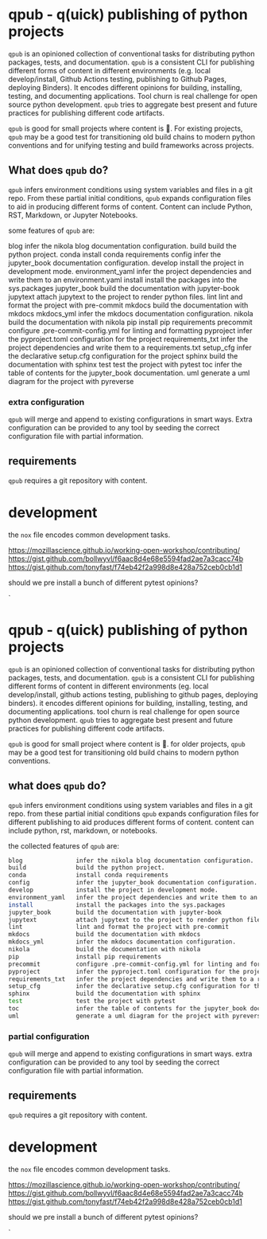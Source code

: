 # qpub - q(uick) publishing of python projects

`qpub` is an opinioned collection of conventional tasks for distributing python packages, tests, and documentation. `qpub` is a consistent CLI for publishing different forms of content in different environments (e.g. local develop/install, Github Actions testing, publishing to Github Pages, deploying Binders). It encodes different opinions for building, installing, testing, and documenting applications. Tool churn is real challenge for open source python development. `qpub` tries to aggregate best present and future practices for publishing different code artifacts.

`qpub` is good for small projects where content is :crown:. For existing projects, `qpub` may be a good test for transitioning old build chains to modern python conventions and for unifying testing and build frameworks across projects.

## What does `qpub` do?

`qpub` infers environment conditions using system variables and files in a git repo. From these partial initial conditions, `qpub` expands configuration files to aid in producing different forms of content. Content can include Python, RST, Markdown, or Jupyter Notebooks.

some features of `qpub` are:

blog               infer the nikola blog documentation configuration.
build              build the python project.
conda              install conda requirements
config             infer the jupyter_book documentation configuration.
develop            install the project in development mode.
environment_yaml   infer the project dependencies and write them to an environment.yaml
install            install the packages into the sys.packages
jupyter_book       build the documentation with jupyter-book
jupytext           attach jupytext to the project to render python files.
lint               lint and format the project with pre-commit
mkdocs             build the documentation with mkdocs
mkdocs_yml         infer the mkdocs documentation configuration.
nikola             build the documentation with nikola
pip                install pip requirements
precommit          configure .pre-commit-config.yml for linting and formatting
pyproject          infer the pyproject.toml configuration for the project
requirements_txt   infer the project dependencies and write them to a requirements.txt
setup_cfg          infer the declarative setup.cfg configuration for the project
sphinx             build the documentation with sphinx
test               test the project with pytest
toc                infer the table of contents for the jupyter_book documentation.
uml                generate a uml diagram for the project with pyreverse


### extra configuration

`qpub` will merge and append to existing configurations in smart ways. Extra configuration can be provided to any tool by seeding the correct configuration file with partial information.


## requirements

`qpub` requires a git repository with content.

# development

the `nox` file encodes common development tasks.

https://mozillascience.github.io/working-open-workshop/contributing/
https://gist.github.com/bollwyvl/f6aac8d4e68e5594fad2ae7a3cacc74b
https://gist.github.com/tonyfast/f74eb42f2a998d8e428a752ceb0cb1d1

should we pre install a bunch of different pytest opinions?

[github actions]: #
`


# qpub - q(uick) publishing of python projects

`qpub` is an opinioned collection of conventional tasks for distributing python packages, tests, and documentation. `qpub` is a consistent CLI for publishing different forms of content in different environments (eg. local develop/install, github actions testing, publishing to github pages, deploying binders). it encodes different opinions for building, installing, testing, and documenting applications. tool churn is real challenge for open source python development. `qpub` tries to aggregate best present and future practices for publishing different code artifacts.

`qpub` is good for small project where content is :crown:. for older projects, `qpub` may be a good test for transitioning old build chains to modern python conventions.

## what does `qpub` do?

`qpub` infers environment conditions using system variables and files in a git repo. from these partial initial conditions `qpub` expands configuration files for different publishing to aid produces different forms of content. content can include python, rst, markdown, or notebooks.

the collected features of `qpub` are:

```bash
blog               infer the nikola blog documentation configuration.
build              build the python project.
conda              install conda requirements
config             infer the jupyter_book documentation configuration.
develop            install the project in development mode.
environment_yaml   infer the project dependencies and write them to an environment.yaml
install            install the packages into the sys.packages
jupyter_book       build the documentation with jupyter-book
jupytext           attach jupytext to the project to render python files.
lint               lint and format the project with pre-commit
mkdocs             build the documentation with mkdocs
mkdocs_yml         infer the mkdocs documentation configuration.
nikola             build the documentation with nikola
pip                install pip requirements
precommit          configure .pre-commit-config.yml for linting and formatting
pyproject          infer the pyproject.toml configuration for the project
requirements_txt   infer the project dependencies and write them to a requirements.txt
setup_cfg          infer the declarative setup.cfg configuration for the project
sphinx             build the documentation with sphinx
test               test the project with pytest
toc                infer the table of contents for the jupyter_book documentation.
uml                generate a uml diagram for the project with pyreverse

```

### partial configuration

`qpub` will merge and append to existing configurations in smart ways. extra configuration can be provided to any tool by seeding the correct configuration file with partial information.


## requirements

`qpub` requires a git repository with content.

# development

the `nox` file encodes common development tasks.

https://mozillascience.github.io/working-open-workshop/contributing/
https://gist.github.com/bollwyvl/f6aac8d4e68e5594fad2ae7a3cacc74b
https://gist.github.com/tonyfast/f74eb42f2a998d8e428a752ceb0cb1d1

should we pre install a bunch of different pytest opinions?

[github actions]: #
`